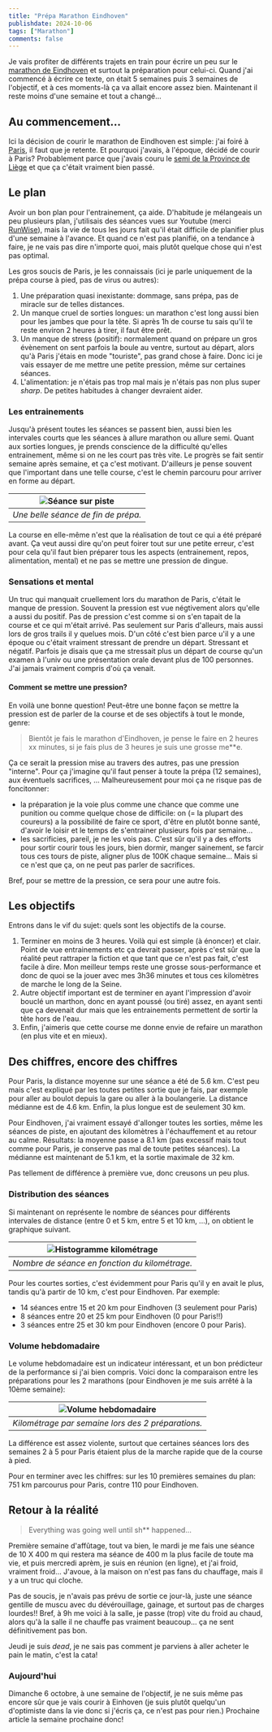 ```yaml
---
title: "Prépa Marathon Eindhoven"
publishdate: 2024-10-06
tags: ["Marathon"]
comments: false
---
```


Je vais profiter de différents trajets en train pour écrire un peu sur le [marathon de Eindhoven](https://asmlmarathoneindhoven.nl/) et surtout la préparation pour celui-ci.
Quand j'ai commencé à écrire ce texte, on était 5 semaines puis 3 semaines de l'objectif, et à ces moments-là ça va allait encore assez bien. Maintenant il reste moins d'une semaine et tout a changé...

## Au commencement...

Ici la décision de courir le marathon de Eindhoven est simple: j'ai foiré à [Paris](https://ctroupin.github.io/run/races/20240407_paris/), il faut que je retente. 
Et pourquoi j'avais, à l'époque, décidé de courir à Paris? Probablement parce que j'avais couru le [semi de la Province de Liège](https://ctroupin.github.io/run/races/20231015_semiliege/) et que ça c'était vraiment bien passé.

## Le plan

Avoir un bon plan pour l'entrainement, ça aide. D'habitude je mélangeais un peu plusieurs plan, j'utilisais des séances vues sur Youtube (merci [RunWise](https://www.youtube.com/@RunWise_)), mais la vie de tous les jours fait qu'il était difficile de planifier plus d'une semaine à l'avance. Et quand ce n'est pas planifié, on a tendance à faire, je ne vais pas dire n'importe quoi, mais plutôt quelque chose qui n'est pas optimal. 

Les gros soucis de Paris, je les connaissais (ici je parle uniquement de la prépa course à pied, pas de virus ou autres):
1. Une préparation quasi inexistante: dommage, sans prépa, pas de miracle sur de telles distances.
2. Un manque cruel de sorties longues: un marathon c'est long aussi bien pour les jambes que pour la tête. Si après 1h de course tu sais qu'il te reste environ 2 heures à tirer, il faut être prêt.
3. Un manque de stress (positif): normalement quand on prépare un gros évènement on sent parfois la boule au ventre, surtout au départ, alors qu'à Paris j'étais en mode "touriste", pas grand chose à faire. Donc ici je vais essayer de me mettre une petite pression, même sur certaines séances.
4. L'alimentation: je n'étais pas trop mal mais je n'étais pas non plus super _sharp_. De petites habitudes à changer devraient aider.

### Les entrainements

Jusqu'à présent toutes les séances se passent bien, aussi bien les intervales courts que les séances à allure marathon ou allure semi. Quant aux sorties longues, je prends conscience de la difficulté qu'elles entrainement, même si on ne les court pas très vite. Le progrès se fait sentir semaine après semaine, et ça c'est motivant. D'ailleurs je pense souvent que l'important dans une telle course, c'est le chemin parcouru pour arriver en forme au départ. 

| ![Séance sur piste](./images/speed_20240927_arrow.jpg) |
|:--:|
| _Une belle séance de fin de prépa._|


La course en elle-même n'est que la réalisation de tout ce qui a été préparé avant. Ça veut aussi dire qu'on peut foirer tout sur une petite erreur, c'est pour cela qu'il faut bien préparer tous les aspects (entrainement, repos, alimentation, mental) et ne pas se mettre une pression de dingue.

### Sensations et mental

Un truc qui manquait cruellement lors du marathon de Paris, c'était le manque de pression. Souvent la pression est vue négtivement alors qu'elle a aussi du positif. Pas de pression c'est comme si on s'en tapait de la course et ce qui m'était arrivé. Pas seulement sur Paris d'alleurs, mais aussi lors de gros trails il y  quelues mois. D'un côté c'est bien parce u'il y a une époque ou c'était vraiment stressant de prendre un départ. Stressant et négatif. Parfois je disais que ça me stressait plus un départ de course qu'un examen à l'univ ou une présentation orale devant plus de 100 personnes. J'ai jamais vraiment compris d'où ça venait. 

#### Comment se mettre une pression? 

En voilà une bonne question! Peut-être une bonne façon se mettre la pression est de parler de la course et de ses objectifs à tout le monde, genre: 
> Bientôt je fais le marathon d'Eindhoven, je pense le faire en 2 heures xx minutes, si je fais plus de 3 heures je suis une grosse me**e.

Ça ce serait la pression mise au travers des autres, pas une pression "interne". Pour ça j'imagine qu'il faut penser à toute la prépa (12 semaines), aux éventuels sacrifices, ... Malheureusement pour moi ça ne risque pas de foncitonner:
- la préparation je la voie plus comme une chance que comme une punition ou comme quelque chose de difficile: on (= la plupart des coureurs) a la possibilité de faire ce sport, d'être en plutôt bonne santé, d'avoir le loisir et le temps de s'entrainer plusieurs fois par semaine... 
- les sacrificies, pareil, je ne les vois pas. C'est sûr qu'il y a des efforts pour sortir courir tous les jours, bien dormir, manger sainement, se farcir tous ces tours de piste, aligner plus de 100K chaque semaine... Mais si ce n'est que ça, on ne peut pas parler de sacrifices.

Bref, pour se mettre de la pression, ce sera pour une autre fois.

## Les objectifs

Entrons dans le vif du sujet: quels sont les objectifs de la course. 
1. Terminer en moins de 3 heures. Voilà qui est simple (à énoncer) et clair. Point de vue entrainements etc ça devrait passer, après c'est sûr que la réalité peut rattraper la fiction et que tant que ce n'est pas fait, c'est facile à dire. Mon meilleur temps reste une grosse sous-performance et donc de quoi se la jouer avec mes 3h36 minutes et tous ces kilomètres de marche le long de la Seine.
2. Autre objectif important est de terminer en ayant l'impression d'avoir bouclé un marthon, donc en ayant poussé (ou tiré) assez, en ayant senti que ça devenait dur mais que les entrainements permettent de sortir la tête hors de l'eau.
3. Enfin, j'aimeris que cette course me donne envie de refaire un marathon (en plus vite et en mieux).

## Des chiffres, encore des chiffres

Pour Paris, la distance moyenne sur une séance a été de 5.6 km. C'est peu mais c'est expliqué par les toutes petites sortie que je fais,
par exemple pour aller au boulot depuis la gare ou aller à la boulangerie. La distance médianne est de 4.6 km. Enfin, la plus longue est de
seulement 30 km. 

Pour Eindhoven, j'ai vraiment essayé d'allonger toutes les sorties, même les séances de piste, en ajoutant des kilomètres
à l'échauffement et au retour au calme. Résultats: la moyenne passe a 8.1 km (pas excessif mais tout comme pour Paris, 
je conserve pas mal de toute petites séances). La médianne est maintenant de 5.1 km, et la sortie maximale de 32 km.

Pas tellement de différence à première vue, donc creusons un peu plus.

### Distribution des séances 

Si maintenant on représente le nombre de séances pour différents intervales de distance (entre 0 et 5 km, entre 5 et 10 km, ...),
on obtient le graphique suivant.

| ![Histogramme kilométrage](./images/km_histogram.png) |
|:--:|
| _Nombre de séance en fonction du kilométrage._|

Pour les courtes sorties, c'est évidemment pour Paris qu'il y en avait le plus, tandis qu'à partir de 10 km, c'est 
pour Eindhoven. Par exemple:
- 14 séances entre 15 et 20 km pour Eindhoven (3 seulement pour Paris)
- 8 séances entre 20 et 25 km pour Eindhoven (0 pour Paris!!)
- 3 séances entre 25 et 30 km pour Eindhoven (encore 0 pour Paris). 

### Volume hebdomadaire

Le volume hebdomadaire est un indicateur intéressant, et un bon prédicteur de la performance si j'ai bien compris. Voici donc la comparaison entre les préparations pour les 2 marathons (pour Eindhoven je me suis arrêté à la 10ème semaine):

| ![Volume hebdomadaire](./images/weekly_volume.png) |
|:--:|
| _Kilométrage par semaine lors des 2 préparations._|

La différence est assez violente, surtout que certaines séances lors des semaines 2 à 5 pour Paris étaient plus de la marche rapide que de la course à pied.

Pour en terminer avec les chiffres: sur les 10 premières semaines du plan:     
751 km parcourus pour Paris, contre 110 pour Eindhoven.

## Retour à la réalité

> Everything was going well until sh** happened...

Première semaine d'affûtage, tout va bien, le mardi je me fais une séance de 10 X 400 m qui restera ma séance de 400 m la plus facile de toute ma vie, et puis mercredi aprèm, je suis en réunion (en ligne), et j'ai froid, vraiment froid... J'avoue, à la maison on n'est pas fans du chauffage, mais il y a un truc qui cloche.

Pas de soucis, je n'avais pas prévu de sortie ce jour-là, juste une séance gentille de muscu avec du dévérouillage, gainage, et surtout pas de charges lourdes!! Bref, à 9h me voici à la salle, je passe (trop) vite du froid au chaud, alors qu'à la salle il ne chauffe pas vraiment beaucoup... ça ne sent définitivement pas bon.

Jeudi je suis _dead_, je ne sais pas comment je parviens à aller acheter le pain le matin, c'est la cata!

### Aujourd'hui

Dimanche 6 octobre, à une semaine de l'objectif, je ne suis même pas encore sûr que je vais courir à Einhoven (je suis plutôt quelqu'un d'optimiste dans la vie donc si j'écris ça, ce n'est pas pour rien.) 
Prochaine article la semaine prochaine donc!
 
